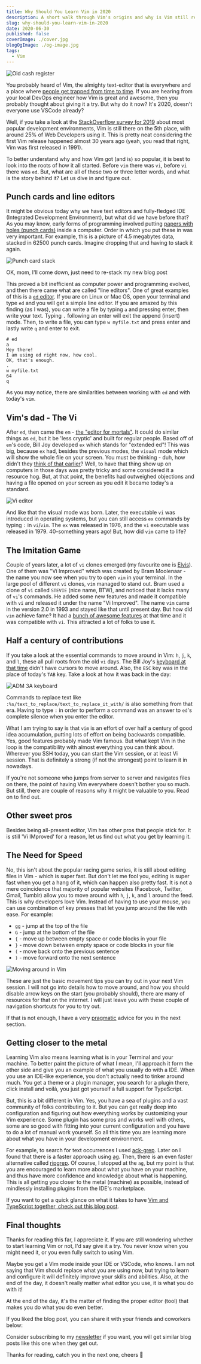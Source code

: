 ```yaml
---
title: Why Should You Learn Vim in 2020
description: A short walk through Vim's origins and why is Vim still relevant today
slug: why-should-you-learn-vim-in-2020
date: 2020-06-30
published: false
coverImage: ./cover.jpg
blogOgImage: ./og-image.jpg
tags:
  - Vim
---
```


![Old cash register](./cover.jpg)

You probably heard of Vim, the almighty text-editor that is everywhere and
a place where [people get trapped from time to time](https://stackoverflow.com/questions/11828270/how-do-i-exit-the-vim-editor).
If you are hearing from your local DevOps engineer how Vim is great and awesome, then you
probably thought about giving it a try. But why do it now? It's 2020, doesn't everyone use
VSCode already?

Well, if you take a look at the
[StackOverflow survey for 2019](https://insights.stackoverflow.com/survey/2019#technology-_-most-popular-development-environments)
about most popular development environments, Vim is still there on the 5th
place, with around 25% of Web Developers using it. This is pretty neat
considering the first Vim release happened almost 30 years ago (yeah, you read
that right, Vim was first released in 1991).

To better understand why and how Vim got (and is) so popular, it is best to
look into the roots of how it all started. Before `vim` there was `vi`, before
`vi` there was `ed`. But, what are all of these two or three letter words, and
what is the story behind it? Let us dive in and figure out.

## Punch cards and line editors

It might be obvious today why we have text editors and fully-fledged IDE
(Integrated Development Environment), but what did we have before that?
As you may know, early forms of programming involved putting [papers with
holes (punch cards)](https://en.wikipedia.org/wiki/Punched_card) inside a
computer. Order in which you put these in was very important. For example, this
is a picture of 4.5 megabytes data, stacked in 62500 punch cards. Imagine
dropping that and having to stack it again.

![Punch card stack](./punch-card-stack.jpg)

<div class="photo-caption">
  OK, mom, I'll come down, just need to re-stack my new blog post
</div>

This proved a bit inefficient as computer power and programming
evolved, and then there came what are called "line editors". One of great
examples of this is a [`ed` editor](<https://en.wikipedia.org/wiki/Ed_(text_editor)>).
If you are on Linux or Mac OS, open your terminal and type `ed` and you
will get a simple line editor. If you are amazed by this finding (as I was), you can write
a file by typing `a` and pressing enter, then write your text. Typing `.`
following an enter will exit the append (insert) mode. Then, to write a file, you can
type `w myfile.txt` and press enter and lastly write `q` and enter to exit.

```
# ed
a
Hey there!
I am using ed right now, how cool.
OK, that's enough.
.
w myfile.txt
64
q
```

As you may notice, there are similarities between working with `ed` and with
today's `vim`.

## Vim's dad - The Vi

After `ed`, then came the `em` - [the "editor for mortals"](http://www.eecs.qmul.ac.uk/~gc/history/).
It could do similar things as `ed`, but it be 'less cryptic' and built for
regular people. Based off of `em`'s code, Bill Joy developed `ex` which
stands for "extended ed"! This was big, because `ex` had, besides the previous
modes, the `visual` mode which will show the whole file on your screen. You
must be thinking - duh, how didn't they [think of that earlier](https://www.bell-labs.com/usr/dmr/www/qed.html)?
Well, to have
that thing show up on computers in those days was pretty tricky and some
considered it a resource hog. But, at that point, the benefits had outweighed
objections and having a file opened on your screen as you edit it became
today's a standard.

![Vi editor](./vi.png)

And like that the **vi**sual mode was born. Later, the executable `vi` was
introduced in operating systems, but you can still access `ex` commands by
typing `:` in `vi`/`vim`. The `ex` was released in 1976, and the `vi`
executable was released in 1979. 40-something years ago! But, how did `vim` came to life?

## The Imitation Game

Couple of years later, a lot of `vi` clones emerged (my favourite one is
[Elvis](<https://en.wikipedia.org/wiki/Elvis_(text_editor)>)). One of them was "Vi
Improved" which was created by Bram Moolenaar - the name you now see when you
try to open `vim` in your terminal. In the large pool of different `vi` clones,
`vim` managed to stand out. Bram used a clone of `vi` called `STEVIE` (nice
name, BTW), and noticed that it lacks many of `vi`'s commands. He added
some new features and made it compatible with `vi` and released it under
the name "Vi Improved". The name `vim` came in the version 2.0 in 1993 and
stayed like that until present day. But how did `vim` achieve fame? It had a
[bunch of awesome features](<https://en.wikipedia.org/wiki/Vim_(text_editor)#Features_and_improvements_over_vi>)
at that time and it was compatible with `vi`. This attracted a lot of folks to use it.

## Half a century of contributions

If you take a look at the essential commands to move around in Vim: `h`, `j`,
`k`, and `l`, these all pull roots from the old `vi` days. The Bill Joy's
[keyboard at that time](https://en.wikipedia.org/wiki/ADM-3A)
didn't have cursors to move around. Also, the `ESC` key was in the place
of today's `TAB` key. Take a look at how it was back in the day:

![ADM 3A keyboard](./adm-3a-keyboard.png)

Commands to replace text like `:%s/text_to_replace/text_to_replace_it_with/` is
also something from that era. Having to type `:` in order to perform a command
was an answer to `ed`'s complete silence when you enter the editor.

What I am trying to say is that `vim` is an effort of over half a century of
good idea accumulation, putting lots of effort on being backwards compatible.
Yes, good features probably made Vim famous. But what kept Vim in the loop is
the compatibility with almost everything you can think about. Wherever you SSH
today, you can start the Vim session, or at least Vi session. That is definitely
a strong (if not the strongest) point to learn it in nowadays.

If you're not someone who jumps from server to server and navigates files on
there, the point of having Vim everywhere doesn't bother you so much. But
still, there are couple of reasons why it might be valuable to you. Read on
to find out.

## Other sweet pros

Besides being all-present editor, Vim has other pros that people stick for. It
is still 'Vi IMproved' for a reason, let us find out what you get by learning
it.

## The Need for Speed

No, this isn't about the popular racing game series, it is still about editing
files in Vim - which is super fast. But don't let me fool you, editing is super
fast when you get a hang of it, which can happen also pretty fast. It is not a
mere coincidence that majority of popular websites (Facebook, Twitter, Gmail,
Tumblr) allow you to move around with `h`, `j`, `k`, and `l` around the
feed. This is why developers love Vim. Instead of having to use your mouse,
you can use combination of key presses that let you jump around the file with
ease. For example:

- `gg` - jump at the top of the file
- `G` - jump at the bottom of the file
- `{` - move up between empty space or code blocks in your file
- `}` - move down between empty space or code blocks in your file
- `(` - move back onto the previous sentence
- `)` - move forward onto the next sentence

![Moving around in Vim](./moving-around.gif)

These are just the basic movement tips you can try out in your next Vim
session. I will not go into details how to move around, and how you should
disable arrow keys on the start (you probably should), there are many of
resources for that on the internet. I will just leave you with these couple of
navigation shortcuts for you to try out.

If that is not enough, I have a very [pragmatic](/) advice for you in the next
section.

## Getting closer to the metal

Learning Vim also means learning what is in your Terminal and your machine. To
better paint the picture of what I mean, I'll approach it form the other side
and give you an example of what you usually do with a IDE. When you use an
IDE-like experience, you don't actually need to tinker around much. You get a
theme or a plugin manager, you search for a plugin there, click install and
voilà, you just got yourself a full support for TypeScript.

But, this is a bit different in Vim. Yes, you have a sea of plugins and a vast
community of folks contributing to it. But you can get really deep into
configuration and figuring out how everything works by customizing your Vim
experience. Some plugin has some pros and works well with others, some are so
good with fitting into your current configuration and you have to do a lot of
manual work yourself. So all this time you are learning more about what you have
in your development environment.

For example, to search for text occurrences I used
[ack-grep](http://manpages.ubuntu.com/manpages/trusty/man1/ack-grep.1p.html).
Later on I found that there is a faster approach using [ag](https://github.com/ggreer/the_silver_searcher). Then, there is
an even faster alternative called [ripgrep](https://github.com/BurntSushi/ripgrep).
Of course, I stopped at the `ag`, but my point is that you are encouraged to
learn more about what you have on your machine, and thus have more confidence
and knowledge about what is happening. This is all getting you closer to the
metal (machine) as possible, instead of mindlessly installing plugins from the
IDE's marketplace.

If you want to get a quick glance on what it takes to have
[Vim and TypeScript together, check out this blog post](/ultimate-vim-typescript-setup).

## Final thoughts

Thanks for reading this far, I appreciate it. If you are still wondering
whether to start learning Vim or not, I'd say give it a try. You never know
when you might need it, or you even fully switch to using Vim.

Maybe you get a Vim mode inside your IDE or VSCode, who knows. I am not saying
that Vim should replace what you are using now, but trying to learn and
configure it will definitely improve your skills and abilities. Also, at the
end of the day, it doesn't really matter what editor you use, it is what you do
with it!

At the end of the day, it's the matter of finding the proper editor
(tool) that makes you do what you do even better.

If you liked the blog post, you can share it with your friends and coworkers below:

Consider subscribing to my [newsletter](/newsletter) if you want, you will get
similar blog posts like this one when they get out.

Thanks for reading, catch you in the next one, cheers 🍻
